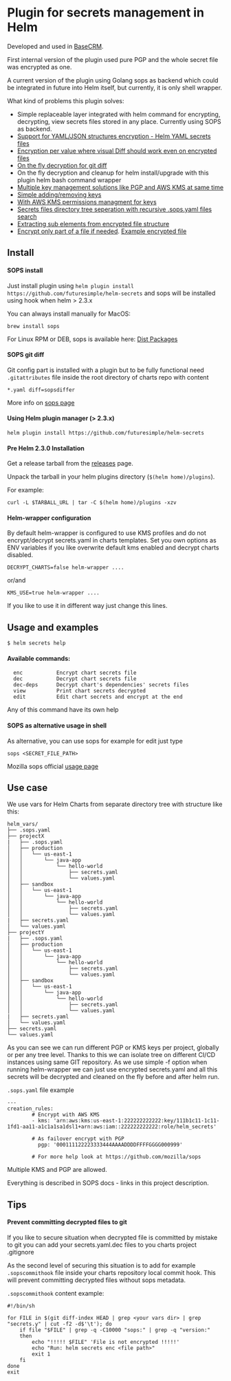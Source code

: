# Plugin for secrets management in Helm

Developed and used in [BaseCRM](https://getbase.com/).

First internal version of the plugin used pure PGP and the whole secret file was encrypted as one.

A current version of the plugin using Golang sops as backend which could be integrated in future into Helm itself, but currently, it is only shell wrapper.

What kind of problems this plugin solves:
* Simple replaceable layer integrated with helm command for encrypting, decrypting, view secrets files stored in any place. Currently using SOPS as backend.
* [Support for YAML/JSON structures encryption - Helm YAML secrets files](https://github.com/mozilla/sops#important-information-on-types)
* [Encryption per value where visual Diff should work even on encrypted files](https://github.com/mozilla/sops/blob/master/example.yaml)
* [On the fly decryption for git diff](https://github.com/mozilla/sops#showing-diffs-in-cleartext-in-git)
* On the fly decryption and cleanup for helm install/upgrade with this plugin helm bash command wrapper
* [Multiple key management solutions like PGP and AWS KMS at same time](https://github.com/mozilla/sops#using-sops-yaml-conf-to-select-kms-pgp-for-new-files)
* [Simple adding/removing keys](https://github.com/mozilla/sops#adding-and-removing-keys)
* [With AWS KMS permissions managment for keys](https://aws.amazon.com/kms/)
* [Secrets files directory tree seperation with recursive .sops.yaml files search](https://github.com/mozilla/sops#using-sops-yaml-conf-to-select-kms-pgp-for-new-files)
* [Extracting sub elements from encrypted file structure](https://github.com/mozilla/sops#extract-a-sub-part-of-a-document-tree)
* [Encrypt only part of a file if needed](https://github.com/mozilla/sops#encrypting-only-parts-of-a-file). [Example encrypted file](https://github.com/mozilla/sops/blob/master/example.yaml)

## Install

#### SOPS install
Just install plugin using ```helm plugin install https://github.com/futuresimple/helm-secrets``` and sops will be installed using hook when helm > 2.3.x

You can always install manually for MacOS:
```
brew install sops
```
For Linux RPM or DEB, sops is available here: [Dist Packages](https://go.mozilla.org/sops/dist/)

#### SOPS git diff
Git config part is installed with a plugin but to be fully functional need ```.gitattributes``` file inside the root directory of charts repo with content
```
*.yaml diff=sopsdiffer
```
More info on [sops page](https://github.com/mozilla/sops#showing-diffs-in-cleartext-in-git)

#### Using Helm plugin manager (> 2.3.x)

```
helm plugin install https://github.com/futuresimple/helm-secrets
```

#### Pre Helm 2.3.0 Installation
Get a release tarball from the [releases](https://github.com/futuresimple/helm-secrets/releases) page.

Unpack the tarball in your helm plugins directory (```$(helm home)/plugins```).

For example:
```
curl -L $TARBALL_URL | tar -C $(helm home)/plugins -xzv
```

#### Helm-wrapper configuration
By default helm-wrapper is configured to use KMS profiles and do not encrypt/decrypt secrets.yaml in charts templates.
Set you own options as ENV variables if you like overwrite default kms enabled and decrypt charts disabled.
```
DECRYPT_CHARTS=false helm-wrapper ....
```
or/and
```
KMS_USE=true helm-wrapper ....
```
If you like to use it in different way just change this lines.

## Usage and examples

```
$ helm secrets help
```
#### Available commands:
```
  enc           Encrypt chart secrets file
  dec           Decrypt chart secrets file
  dec-deps      Decrypt chart's dependencies' secrets files
  view          Print chart secrets decrypted
  edit          Edit chart secrets and encrypt at the end
```
Any of this command have its own help

#### SOPS as alternative usage in shell
As alternative, you can use sops for example for edit just type
```
sops <SECRET_FILE_PATH>
```
Mozilla sops official [usage page](https://github.com/mozilla/sops#id2)

## Use case

We use vars for Helm Charts from separate directory tree with structure like this:
```
helm_vars/
├── .sops.yaml
├── projectX
|   ├── .sops.yaml
│   ├── production
│   │   └── us-east-1
│   │       └── java-app
│   │           └── hello-world
│   │               ├── secrets.yaml
│   │               └── values.yaml
│   ├── sandbox
│   │   └── us-east-1
│   │       └── java-app
│   │           └── hello-world
│   │               ├── secrets.yaml
│   │               └── values.yaml
|   ├── secrets.yaml
│   └── values.yaml
├── projectY
|   ├── .sops.yaml
│   ├── production
│   │   └── us-east-1
│   │       └── java-app
│   │           └── hello-world
│   │               ├── secrets.yaml
│   │               └── values.yaml
│   ├── sandbox
│   │   └── us-east-1
│   │       └── java-app
│   │           └── hello-world
│   │               ├── secrets.yaml
│   │               └── values.yaml
|   ├── secrets.yaml
│   └── values.yaml
├── secrets.yaml
└── values.yaml
```
As you can see we can run different PGP or KMS keys per project, globally or per any tree level. Thanks to this we can isolate tree on different CI/CD instances using same GIT repository.
As we use simple -f option when running helm-wrapper we can just use encrypted secrets.yaml and all this secrets will be decrypted and cleaned on the fly before and after helm run.

```.sops.yaml``` file example
```
---
creation_rules:
        # Encrypt with AWS KMS
        - kms: 'arn:aws:kms:us-east-1:222222222222:key/111b1c11-1c11-1fd1-aa11-a1c1a1sa1dsl1+arn:aws:iam::222222222222:role/helm_secrets'

        # As failover encrypt with PGP
          pgp: '000111122223333444AAAADDDDFFFFGGGG000999'

        # For more help look at https://github.com/mozilla/sops
```
Multiple KMS and PGP are allowed.

Everything is described in SOPS docs - links in this project description.

## Tips

#### Prevent committing decrypted files to git
If you like to secure situation when decrypted file is committed by mistake to git you can add your secrets.yaml.dec files to you charts project .gitignore

As the second level of securing this situation is to add for example ```.sopscommithook``` file inside your charts repository local commit hook.
This will prevent committing decrypted files without sops metadata.

```.sopscommithook``` content example:
```
#!/bin/sh

for FILE in $(git diff-index HEAD | grep <your vars dir> | grep "secrets.y" | cut -f2 -d$'\t'); do
    if file "$FILE" | grep -q -C10000 "sops:" | grep -q "version:"
    then
        echo "!!!!! $FILE" 'File is not encrypted !!!!!'
        echo "Run: helm secrets enc <file path>"
        exit 1
    fi
done
exit
```
